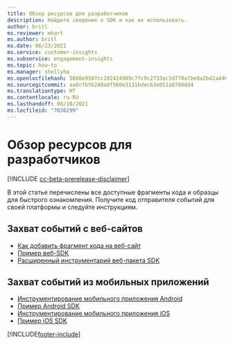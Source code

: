 ```yaml
---
title: Обзор ресурсов для разработчиков
description: Найдите сведения о SDK и как их использовать.
author: britl
ms.reviewer: mhart
ms.author: britl
ms.date: 06/23/2021
ms.service: customer-insights
ms.subservice: engagement-insights
ms.topic: how-to
ms.manager: shellyha
ms.openlocfilehash: 5880e9507cc192424989c7fc9c2733ac5d770a7be8a2b42a446ffd8681fa7612
ms.sourcegitcommit: aa0cfbf6240a9f560e3131bdec63e051a8786dd4
ms.translationtype: HT
ms.contentlocale: ru-RU
ms.lasthandoff: 08/10/2021
ms.locfileid: "7036299"
---
```

# <a name="developer-resources-overview"></a>Обзор ресурсов для разработчиков

[!INCLUDE [cc-beta-prerelease-disclaimer](includes/cc-beta-prerelease-disclaimer.md)]

В этой статье перечислены все доступные фрагменты кода и образцы для быстрого ознакомления. Получите код отправителя событий для своей платформы и следуйте инструкциям. 

## <a name="capture-events-from-websites"></a>Захват событий с веб-сайтов

- [Как добавить фрагмент кода на веб-сайт](instrument-website.md)
- [Пример веб-SDK](websdk-sample.md)
- [Расширенный инструментарий веб-пакета SDK](advanced-SDK-implementation.md)

## <a name="capture-events-from-mobile-apps"></a>Захват событий из мобильных приложений

- [Инструментирование мобильного приложения Android](get-started-android.md)
- [Пример Android SDK](androidsdk-sample.md)
- [Инструментирование мобильного приложения iOS](get-started-ios.md)
- [Пример iOS SDK](iossdk-sample.md)

[!INCLUDE[footer-include](../includes/footer-banner.md)]